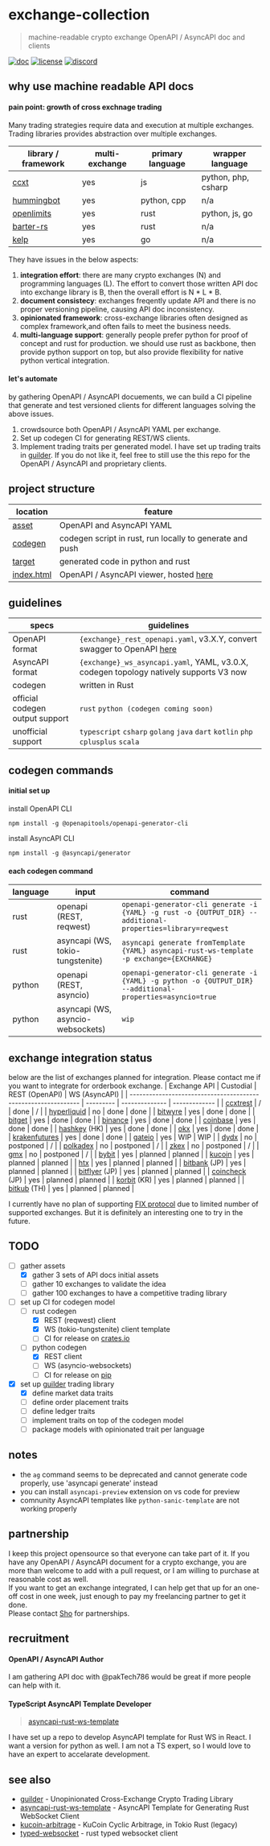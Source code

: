 # exchange-collection
> machine-readable crypto exchange OpenAPI / AsyncAPI doc and clients

[![doc](https://img.shields.io/badge/doc-rapidoc-blue)](https://repoch.co/exchange-collection)
[![license](https://img.shields.io/github/license/kanekoshoyu/exchange-collection)](https://github.com/kanekoshoyu/exchange-collection/blob/master/LICENSE)
[![discord](https://img.shields.io/discord/1153997271294283827)](https://discord.gg/q3j5MYdwnm)  


## why use machine readable API docs

#### pain point: growth of cross exchnage trading
Many trading strategies require data and execution at multiple exchanges. Trading libraries provides abstraction over multiple exchanges.

| library / framework                                    | multi-exchange | primary language | wrapper language    |
| ------------------------------------------------------ | -------------- | ---------------- | ------------------- |
| [ccxt](https://github.com/ccxt/ccxt)                   | yes            | js               | python, php, csharp |
| [hummingbot](https://github.com/hummingbot/hummingbot) | yes            | python, cpp      | n/a                 |
| [openlimits](https://github.com/nash-io/openlimits)    | yes            | rust             | python, js, go      |
| [barter-rs](https://github.com/barter-rs/barter-rs)    | yes            | rust             | n/a                 |
| [kelp](https://github.com/stellar-deprecated/kelp)     | yes            | go               | n/a                 |

They have issues in the below aspects:
1. **integration effort**: there are many crypto exchanges (N) and programming languages (L). The effort to convert those written API doc into exchange library is B, then the overall effort is N * L * B.
2. **document consistecy**: exchanges freqently update API and there is no proper versioning pipeline, causing API doc inconsistency.
3. **opinionated framework**: cross-exchange libraries often designed as complex framework,and often fails to meet the business needs.
4. **multi-language support**: generally people prefer python for proof of concept and rust for production. we should use rust as backbone, then provide python support on top, but also provide flexibility for native python vertical integration.

#### let's automate
by gathering OpenAPI / AsyncAPI docuements, we can build a CI pipeline that generate and test versioned clients for different languages solving the above issues. 
1. crowdsource both OpenAPI / AsyncAPI YAML per exchange.
2. Set up codegen CI for generating REST/WS clients.
3. Implement trading traits per generated model. I have set up trading traits in [guilder](https://github.com/kanekoshoyu/guilder). If you do not like it, feel free to still use the this repo for the OpenAPI / AsyncAPI and proprietary clients. 

## project structure
| location                       | feature                                                                             |
| ------------------------------ | ----------------------------------------------------------------------------------- |
| [asset](./asset/)              | OpenAPI and AsyncAPI YAML                                                           |
| [codegen](./codegen/README.md) | codegen script in rust, run locally to generate and push                            |
| [target](./target/README.md)   | generated code in python and rust                                                   |
| [index.html](./index.html)     | OpenAPI / AsyncAPI viewer, hosted [here](https://www.repoch.co/exchange-collection) |

## guidelines
| specs                           | guidelines                                                                                            |
| ------------------------------- | ----------------------------------------------------------------------------------------------------- |
| OpenAPI format                  | `{exchange}_rest_openapi.yaml`, v3.X.Y, convert swagger to OpenAPI [here](https://editor.swagger.io/) |
| AsyncAPI format                 | `{exchange}_ws_asyncapi.yaml`, YAML, v3.0.X, codegen topology natively supports V3 now                |
| codegen                         | written in Rust                                                                                       |
| official codegen output support | `rust` `python (codegen coming soon)`                                                                 |
| unofficial support              | `typescript` `csharp` `golang` `java` `dart` `kotlin` `php` `cplusplus` `scala`                       |

## codegen commands
#### initial set up
install OpenAPI CLI
```
npm install -g @openapitools/openapi-generator-cli
```
install AsyncAPI CLI
```
npm install -g @asyncapi/generator
```
#### each codegen command
| language | input                             | command                                                                                                    |
| -------- | --------------------------------- | ---------------------------------------------------------------------------------------------------------- |
| rust     | openapi (REST, reqwest)           | `openapi-generator-cli generate -i {YAML} -g rust -o {OUTPUT_DIR} --additional-properties=library=reqwest` |
| rust     | asyncapi (WS, tokio-tungstenite)  | `asyncapi generate fromTemplate {YAML} asyncapi-rust-ws-template -p exchange={EXCHANGE}`                   |
| python   | openapi (REST, asyncio)           | `openapi-generator-cli generate -i {YAML} -g python -o {OUTPUT_DIR} --additional-properties=asyncio=true`  |
| python   | asyncapi (WS, asyncio-websockets) | `wip`                                                                                                      |


## exchange integration status
below are the list of exchanges planned for integration. Please contact me if you want to integrate for orderbook exchange.
| Exchange API                                                   | Custodial | REST (OpenAPI) | WS (AsyncAPI) |
| -------------------------------------------------------------- | --------- | -------------- | ------------- |
| [ccxtrest](https://github.com/ccxt-rest/ccxt-rest)             | /         | done           | /             |
| [hyperliquid](https://hyperliquid.gitbook.io)                  | no        | done           | done          |
| [bitwyre](https://docs.bitwyre.com)                            | yes       | done           | done          |
| [bitget](https://www.bitget.com/api-doc)                       | yes       | done           | done          |
| [binance](https://binance-docs.github.io)                      | yes       | done           | done          |
| [coinbase](https://docs.cdp.coinbase.com)                      | yes       | done           | done          |
| [hashkey](https://hashkeypro-apidoc.readme.io) (HK)            | yes       | done           | done          |
| [okx](https://www.okx.com/docs-v5/en)                          | yes       | done           | done          |
| [krakenfutures](https://docs.kraken.com/api)                   | yes       | done           | done          |
| [gateio](https://www.gate.io/docs/developers/apiv4)            | yes       | WIP            | WIP           |
| [dydx](https://docs.dydx.exchange)                             | no        | postponed      | /             |
| [polkadex](https://docs.polkadex.trade)                        | no        | postponed      | /             |
| [zkex](https://docs.zkex.com)                                  | no        | postponed      | /             |
| [gmx](https://gmx-docs.io)                                     | no        | postponed      | /             |
| [bybit](https://bybit-exchange.github.io/docs/)                | yes       | planned        | planned       |
| [kucoin](https://www.kucoin.com/docs)                          | yes       | planned        | planned       |
| [htx](https://www.htx.com/en-us/opend/newApiPages)             | yes       | planned        | planned       |
| [bitbank](https://lightning.bitflyer.com/docs) (JP)            | yes       | planned        | planned       |
| [bitflyer](https://lightning.bitflyer.com/docs) (JP)           | yes       | planned        | planned       |
| [coincheck](https://coincheck.com/documents/exchange/api) (JP) | yes       | planned        | planned       |
| [korbit](https://apidocs.korbit.co.kr) (KR)                    | yes       | planned        | planned       |
| [bitkub](https://docs.polkadex.trade) (TH)                     | yes       | planned        | planned       |




I currently have no plan of supporting [FIX protocol](https://www.fixtrading.org/what-is-fix) due to limited number of supported exchanges. But it is definitely an interesting one to try in the future.  

## TODO
- [ ] gather assets
  - [x] gather 3 sets of API docs initial assets
  - [ ] gather 10 exchanges to validate the idea
  - [ ] gather 100 exchanges to have a competitive trading library
- [ ] set up CI for codegen model
  - [ ] rust codegen
    - [x] REST (reqwest) client
    - [x] WS (tokio-tungstenite) client template 
    - [ ] CI for release on [crates.io](https://crates.io)
  - [ ] python codegen
    - [x] REST client
    - [ ] WS (asyncio-websockets)
    - [ ] CI for release on [pip]()
- [x] set up [guilder](https://github.com/kanekoshoyu/guilder) trading library
  - [x] define market data traits
  - [ ] define order placement traits
  - [ ] define ledger traits
  - [ ] implement traits on top of the codegen model
  - [ ] package models with opinionated trait per language

## notes
- the `ag` command seems to be deprecated and cannot generate code properly, use 'asyncapi generate' instead
- you can install `asyncapi-preview` extension on vs code for preview
- comnunity AsyncAPI templates like `python-sanic-template` are not working properly 

## partnership
I keep this project opensource so that everyone can take part of it. If you have any OpenAPI / AsyncAPI document for a crypto exchange, you are more than welcome to add with a pull request, or I am willing to purchase at reasonable cost as well.  
If you want to get an exchange integrated, I can help get that up for an one-off cost in one week, just enough to pay my freelancing partner to get it done.  
Please contact [Sho](https://github.com/kanekoshoyu) for partnerships.  

## recruitment
#### OpenAPI / AsyncAPI Author
I am gathering API doc with @pakTech786 would be great if more people can help with it.  
#### TypeScript AsyncAPI Template Developer
> [asyncapi-rust-ws-template](https://github.com/kanekoshoyu/asyncapi-rust-ws-template)

I have set up a repo to develop AsyncAPI template for Rust WS in React. I want a version for python as well. I am not a TS expert, so I would love to have an expert to accelarate development.  

## see also
- [guilder](https://github.com/kanekoshoyu/guilder) - Unopinionated Cross-Exchange Crypto Trading Library
- [asyncapi-rust-ws-template](https://github.com/kanekoshoyu/asyncapi-rust-ws-template) - AsyncAPI Template for Generating Rust WebSocket Client
- [kucoin-arbitrage](https://github.com/kanekoshoyu/kucoin_arbitrage) - KuCoin Cyclic Arbitrage, in Tokio Rust (legacy)
- [typed-websocket](https://github.com/kanekoshoyu/typed-websocket) - rust typed websocket client
